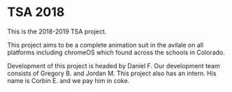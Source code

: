 # TSA 2018
This is the 2018-2019 TSA project. 

This project aims to be a complete animation suit in the avilale on all platforms including chromeOS which found across the schools in Colorado. 


Development of this project is headed by Daniel F. 
Our development team consists of Gregory B. and Jordan M. 
This project also has an intern. His name is Corbin E. and we pay him in coke.